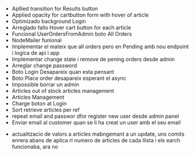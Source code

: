 + Apllied transition for Results button
+ Applied opacity for cartbutton form with hover of article
+ Optimizado background Login
+ Arreglado fallo Hover cart button for each article
+ Funcional UserOrdersFromAdmin boto All Orders
+ NodeMailer funional
+ Implementar el mateix que all orders pero en Pending amb nou endpoint i logica de api i app
+ Implementar change state i remove de pening orders desde admin
+ Arreglar change password
+ Boto Login Desapareix quan esta pensant
+ Boto Place order desapareix esperant el async
+ Impossible borrar un admin
+ Articles out of stock articles management
+ Articles Management
+ Charge boton at Login
+ Sort retrieve articles per ref
+ repeat email and passwor dfor register new user desde admin panel
+ Enviar email al customer quan se li ha creat un user amb el seu email
- actualitzacio de valors a articles mabngemant a un update, uns comits enrera abans de aplica rl numero de articles de cada llista i els earch funcionaba, ara no